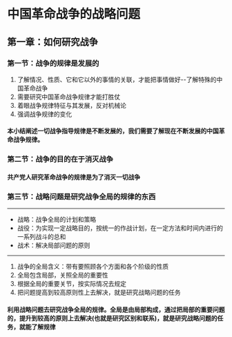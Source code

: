 # 中国革命战争的战略问题

## 第一章：如何研究战争

### 第一节：战争的规律是发展的

1. 了解情况、性质、它和它以外的事情的关联，才能把事情做好--了解特殊的中国革命战争
2. 需要研究中国革命战争规律才能打胜仗
3. 着眼战争规律特征与其发展，反对机械论
4. 强调战争规律的变化

#### 本小结阐述一切战争指导规律是不断发展的，我们需要了解现在不断发展的中国革命战争规律。

### 第二节：战争的目的在于消灭战争

#### 共产党人研究革命战争的规律是为了消灭一切战争

### 第三节：战略问题是研究战争全局的规律的东西


----------

- 战略：战争全局的计划和策略
- 战役：为实现一定战略目的，按统一的作战计划，在一定方法和时间内进行的一系列战斗的总和
- 战术：解决局部问题的原则

----------

1. 战争的全局含义：带有要照顾各个方面和各个阶级的性质
2. 全局包含局部，关照全局的重要性
3. 根据全局的重要关节，按实际情况去规定
4. 把问题提高到较高原则性上去解决，就是研究战略问题的任务

#### 利用战略问题去研究战争全局的规律。全局是由局部构成，通过把局部的重要问题的，提升到较高的原则上去解决(也就是研究区别和联系)，就是研究战略问题的任务，就能了解规律

